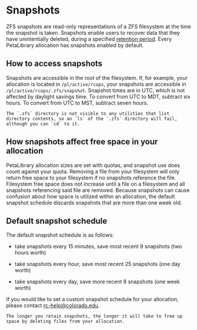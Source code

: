 # Snapshots

ZFS snapshots are read-only representations of a ZFS filesystem at the time the snapshot is taken. Snapshots enable users to recover data that they have unintentially deleted, during a specified [retention period](#default-snapshot-schedule). Every PetaLibrary allocation has snapshots enabled by default. 

## How to access snapshots

Snapshots are accessible in the root of the filesystem. If, for example,
your allocation is located in `/pl/active/rcops`, your snapshots are
accessible in `/pl/active/rcops/.zfs/snapshot`. Snapshot times are in UTC, which is not affected by daylight savings time. To convert from UTC to MDT, subtract six hours. To convert from UTC to MST, subtract seven hours.

```{note}
The `.zfs` directory is not visible to any utilities that list directory contents, so an `ls` of the `.zfs` directory will fail, although you can `cd` to it.
```



## How snapshots affect free space in your allocation

PetaLibrary allocation sizes are set with quotas, and snapshot use does
count against your quota. Removing a file from your filesystem will
only return free space to your filesystem if no snapshots reference the
file. Filesystem free space does not increase until a file on a filesystem
and all snapshots referencing said file are removed. Because snapshots
can cause confusion about how space is utilized within an allocation,
the default snapshot schedule discards snapshots that are more than one
week old.

## Default snapshot schedule

The default snapshot schedule is as follows:

 - take snapshots every 15 minutes, save most recent 9 snapshots (two
   hours worth)

 - take snapshots every hour, save most recent 25 snapshots (one day
   worth)

 - take snapshots every day, save more recent 8 snapshots (one week worth)

If you would like to set a custom snapshot schedule for your allocation,
please contact <rc-help@colorado.edu>. 

```{note}
The longer you retain snapshots, the longer it will take to free up space by deleting files from your allocation.
```

